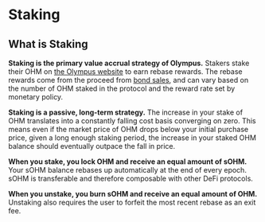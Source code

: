 # Staking

## What is Staking

**Staking is the primary value accrual strategy of Olympus.** Stakers stake their OHM on [the Olympus website](https://app.olympusdao.finance/#/stake) to earn rebase rewards. The rebase rewards come from the proceed from [bond sales](https://docs.olympusdao.finance/basics/bonding), and can vary based on the number of OHM staked in the protocol and the reward rate set by monetary policy.

**Staking is a passive, long-term strategy.** The increase in your stake of OHM translates into a constantly falling cost basis converging on zero. This means even if the market price of OHM drops below your initial purchase price, given a long enough staking period, the increase in your staked OHM balance should eventually outpace the fall in price.

**When you stake, you lock OHM and receive an equal amount of sOHM.** Your sOHM balance rebases up automatically at the end of every epoch. sOHM is transferable and therefore composable with other DeFi protocols.

**When you unstake, you burn sOHM and receive an equal amount of OHM.** Unstaking also requires the user to forfeit the most recent rebase as an exit fee.
